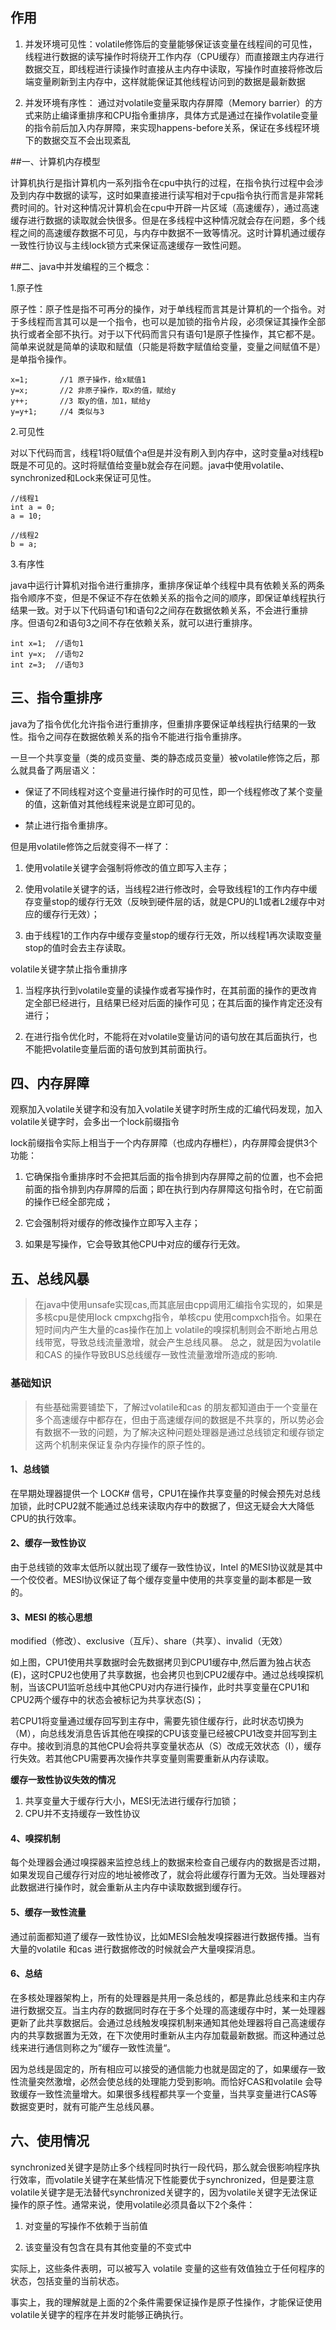 ## 作用

1. 并发环境可见性：volatile修饰后的变量能够保证该变量在线程间的可见性，线程进行数据的读写操作时将绕开工作内存（CPU缓存）而直接跟主内存进行数据交互，即线程进行读操作时直接从主内存中读取，写操作时直接将修改后端变量刷新到主内存中，这样就能保证其他线程访问到的数据是最新数据

2. 并发环境有序性： 通过对volatile变量采取内存屏障（Memory barrier）的方式来防止编译重排序和CPU指令重排序，具体方式是通过在操作volatile变量的指令前后加入内存屏障，来实现happens-before关系，保证在多线程环境下的数据交互不会出现紊乱

##一、计算机内存模型

​ 计算机执行是指计算机内一系列指令在cpu中执行的过程，在指令执行过程中会涉及到内存中数据的读写，这时如果直接进行读写相对于cpu指令执行而言是非常耗费时间的。针对这种情况计算机会在cpu中开辟一片区域（高速缓存），通过高速缓存进行数据的读取就会快很多。但是在多线程中这种情况就会存在问题，多个线程之间的高速缓存数据不可见，与内存中数据不一致等情况。这时计算机通过缓存一致性行协议与主线lock锁方式来保证高速缓存一致性问题。

##二、java中并发编程的三个概念：

1.原子性

​ 原子性：原子性是指不可再分的操作，对于单线程而言其是计算机的一个指令。对于多线程而言其可以是一个指令，也可以是加锁的指令片段，必须保证其操作全部执行或者全部不执行。对于以下代码而言只有语句1是原子性操作，其它都不是。简单来说就是简单的读取和赋值（只能是将数字赋值给变量，变量之间赋值不是）是单指令操作。

```
x=1;       //1 原子操作，给x赋值1
y=x;	   //2 非原子操作，取x的值，赋给y
y++;	   //3 取y的值，加1，赋给y
y=y+1;	   //4 类似与3
```

2.可见性

​ 对以下代码而言，线程1将0赋值个a但是并没有刷入到内存中，这时变量a对线程b既是不可见的。这时将赋值给变量b就会存在问题。java中使用volatile、synchronized和Lock来保证可见性。

```
//线程1
int a = 0;
a = 10;
 
//线程2
b = a;
```
3.有序性

​ java中运行计算机对指令进行重排序，重排序保证单个线程中具有依赖关系的两条指令顺序不变，但是不保证不存在依赖关系的指令之间的顺序，即保证单线程执行结果一致。对于以下代码语句1和语句2之间存在数据依赖关系，不会进行重排序。但语句2和语句3之间不存在依赖关系，就可以进行重排序。

```
int x=1;  //语句1
int y=x;  //语句2
int z=3;  //语句3
```

## 三、指令重排序

java为了指令优化允许指令进行重排序，但重排序要保证单线程执行结果的一致性。指令之间存在数据依赖关系的指令不能进行指令重排序。

一旦一个共享变量（类的成员变量、类的静态成员变量）被volatile修饰之后，那么就具备了两层语义：

- 保证了不同线程对这个变量进行操作时的可见性，即一个线程修改了某个变量的值，这新值对其他线程来说是立即可见的。

- 禁止进行指令重排序。

但是用volatile修饰之后就变得不一样了：

1. 使用volatile关键字会强制将修改的值立即写入主存；

2. 使用volatile关键字的话，当线程2进行修改时，会导致线程1的工作内存中缓存变量stop的缓存行无效（反映到硬件层的话，就是CPU的L1或者L2缓存中对应的缓存行无效）；

3. 由于线程1的工作内存中缓存变量stop的缓存行无效，所以线程1再次读取变量stop的值时会去主存读取。

volatile关键字禁止指令重排序

1) 当程序执行到volatile变量的读操作或者写操作时，在其前面的操作的更改肯定全部已经进行，且结果已经对后面的操作可见；在其后面的操作肯定还没有进行；

2) 在进行指令优化时，不能将在对volatile变量访问的语句放在其后面执行，也不能把volatile变量后面的语句放到其前面执行。

## 四、内存屏障

​ 观察加入volatile关键字和没有加入volatile关键字时所生成的汇编代码发现，加入volatile关键字时，会多出一个lock前缀指令

lock前缀指令实际上相当于一个内存屏障（也成内存栅栏），内存屏障会提供3个功能：

1) 它确保指令重排序时不会把其后面的指令排到内存屏障之前的位置，也不会把前面的指令排到内存屏障的后面；即在执行到内存屏障这句指令时，在它前面的操作已经全部完成；

2) 它会强制将对缓存的修改操作立即写入主存；

3) 如果是写操作，它会导致其他CPU中对应的缓存行无效。

## 五、总线风暴

> 在java中使用unsafe实现cas,而其底层由cpp调用汇编指令实现的，如果是多核cpu是使用lock cmpxchg指令，单核cpu 使用compxch指令。如果在短时间内产生大量的cas操作在加上 volatile的嗅探机制则会不断地占用总线带宽，导致总线流量激增，就会产生总线风暴。 总之，就是因为volatile 和CAS 的操作导致BUS总线缓存一致性流量激增所造成的影响.

### 基础知识

> 有些基础需要铺垫下，了解过volatile和cas 的朋友都知道由于一个变量在多个高速缓存中都存在，但由于高速缓存间的数据是不共享的，所以势必会有数据不一致的问题，为了解决这种问题处理器是通过总线锁定和缓存锁定这两个机制来保证复杂内存操作的原子性的。

#### 1、总线锁
在早期处理器提供一个 LOCK# 信号，CPU1在操作共享变量的时候会预先对总线加锁，此时CPU2就不能通过总线来读取内存中的数据了，但这无疑会大大降低CPU的执行效率。

#### 2、缓存一致性协议
由于总线锁的效率太低所以就出现了缓存一致性协议，Intel 的MESI协议就是其中一个佼佼者。MESI协议保证了每个缓存变量中使用的共享变量的副本都是一致的。

#### 3、MESI 的核心思想
modified（修改）、exclusive（互斥）、share（共享）、invalid（无效）

如上图，CPU1使用共享数据时会先数据拷贝到CPU1缓存中,然后置为独占状态(E)，这时CPU2也使用了共享数据，也会拷贝也到CPU2缓存中。通过总线嗅探机制，当该CPU1监听总线中其他CPU对内存进行操作，此时共享变量在CPU1和CPU2两个缓存中的状态会被标记为共享状态(S)；

若CPU1将变量通过缓存回写到主存中，需要先锁住缓存行，此时状态切换为（M），向总线发消息告诉其他在嗅探的CPU该变量已经被CPU1改变并回写到主存中。接收到消息的其他CPU会将共享变量状态从（S）改成无效状态（I），缓存行失效。若其他CPU需要再次操作共享变量则需要重新从内存读取。

**缓存一致性协议失效的情况**

1. 共享变量大于缓存行大小，MESI无法进行缓存行加锁；
2. CPU并不支持缓存一致性协议

#### 4、嗅探机制
每个处理器会通过嗅探器来监控总线上的数据来检查自己缓存内的数据是否过期，如果发现自己缓存行对应的地址被修改了，就会将此缓存行置为无效。当处理器对此数据进行操作时，就会重新从主内存中读取数据到缓存行。

#### 5、缓存一致性流量
通过前面都知道了缓存一致性协议，比如MESI会触发嗅探器进行数据传播。当有大量的volatile 和cas 进行数据修改的时候就会产大量嗅探消息。

#### 6、总结

在多核处理器架构上，所有的处理器是共用一条总线的，都是靠此总线来和主内存进行数据交互。当主内存的数据同时存在于多个处理的高速缓存中时，某一处理器更新了此共享数据后。会通过总线触发嗅探机制来通知其他处理器将自己高速缓存内的共享数据置为无效，在下次使用时重新从主内存加载最新数据。而这种通过总线来进行通信则称之为”缓存一致性流量“。

因为总线是固定的，所有相应可以接受的通信能力也就是固定的了，如果缓存一致性流量突然激增，必然会使总线的处理能力受到影响。而恰好CAS和volatile 会导致缓存一致性流量增大。如果很多线程都共享一个变量，当共享变量进行CAS等数据变更时，就有可能产生总线风暴。

## 六、使用情况

synchronized关键字是防止多个线程同时执行一段代码，那么就会很影响程序执行效率，而volatile关键字在某些情况下性能要优于synchronized，但是要注意volatile关键字是无法替代synchronized关键字的，因为volatile关键字无法保证操作的原子性。通常来说，使用volatile必须具备以下2个条件：

1) 对变量的写操作不依赖于当前值

2) 该变量没有包含在具有其他变量的不变式中

实际上，这些条件表明，可以被写入 volatile 变量的这些有效值独立于任何程序的状态，包括变量的当前状态。

事实上，我的理解就是上面的2个条件需要保证操作是原子性操作，才能保证使用volatile关键字的程序在并发时能够正确执行。

